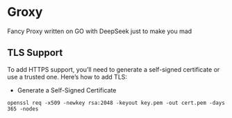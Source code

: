 # Groxy
Fancy Proxy written on GO with DeepSeek just to make you mad

## TLS Support
To add HTTPS support, you’ll need to generate a self-signed certificate or use a trusted one. Here’s how to add TLS:
- Generate a Self-Signed Certificate
```shell
openssl req -x509 -newkey rsa:2048 -keyout key.pem -out cert.pem -days 365 -nodes
```
